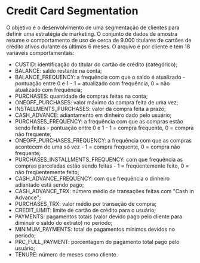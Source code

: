 # Credit Card Segmentation
O objetivo é o desenvolvimento de uma segmentação de clientes para definir uma estratégia de marketing. O conjunto de dados de amostra resume o comportamento de uso de cerca de 9.000 titulares de cartões de crédito ativos durante os últimos 6 meses. O arquivo é por cliente e tem 18 variáveis comportamentais:

* CUSTID: identificação do titular do cartão de crédito (categórico);
* BALANCE: saldo restante na conta;
* BALANCE_FREQUENCY: a frequência com que o saldo é atualizado - pontuação entre 0 e 1 - 1 = atualizado com frequência, 0 = não atualizado com frequência;
* PURCHASES: quantidade de compras feitas na conta;
* ONEOFF_PURCHASES: valor máximo da compra feita de uma vez;
* INSTALLMENTS_PURCHASES: valor da compra feita a prazo;
* CASH_ADVANCE: adiantamento em dinheiro dado pelo usuário;
* PURCHASES_FREQUENCY: a frequência com que as compras estão sendo feitas - pontuação entre 0 e 1 - 1 = compra frequente, 0 = compra não frequente;
* ONEOFF_PURCHASES_FREQUENCY: a frequência com que as compras acontecem de uma só vez - 1 = compra frequente, 0 = compra não frequente;
* PURCHASES_INSTALLMENTS_FREQUENCY: com que frequência as compras parceladas estão sendo feitas - 1 = freqüentemente feito, 0 = não freqüentemente feito;
* CASH_ADVANCE_FREQUENCY: com que frequência o dinheiro adiantado está sendo pago;
* CASH_ADVANCE_TRX: número médio de transações feitas com "Cash in Advance";
* PURCHASES_TRX: valor médio por transação de compra;
* CREDIT_LIMIT: limite de cartão de crédito para o usuário;
* PAYMENTS: pagamentos totais (valor devido pago pelo cliente para diminuir o saldo do extrato) no período;
* MINIMUM_PAYMENTS: total de pagamentos mínimos devidos no período;
* PRC_FULL_PAYMENT: porcentagem do pagamento total pago pelo usuário;
* TENURE: número de meses como cliente.
